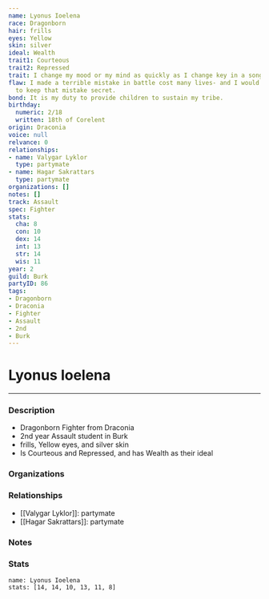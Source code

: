```yaml
---
name: Lyonus Ioelena
race: Dragonborn
hair: frills
eyes: Yellow
skin: silver
ideal: Wealth
trait1: Courteous
trait2: Repressed
trait: I change my mood or my mind as quickly as I change key in a song.
flaw: I made a terrible mistake in battle cost many lives- and I would do anything
  to keep that mistake secret.
bond: It is my duty to provide children to sustain my tribe.
birthday:
  numeric: 2/18
  written: 18th of Corelent
origin: Draconia
voice: null
relvance: 0
relationships:
- name: Valygar Lyklor
  type: partymate
- name: Hagar Sakrattars
  type: partymate
organizations: []
notes: []
track: Assault
spec: Fighter
stats:
  cha: 8
  con: 10
  dex: 14
  int: 13
  str: 14
  wis: 11
year: 2
guild: Burk
partyID: 86
tags:
- Dragonborn
- Draconia
- Fighter
- Assault
- 2nd
- Burk
---
```

# Lyonus Ioelena
---
### Description
- Dragonborn Fighter from Draconia
- 2nd year Assault student in Burk
- frills, Yellow eyes, and silver skin
- Is Courteous and Repressed, and has Wealth as their ideal

### Organizations

### Relationships
- [[Valygar Lyklor]]: partymate
- [[Hagar Sakrattars]]: partymate

### Notes

### Stats
```statblock
name: Lyonus Ioelena
stats: [14, 14, 10, 13, 11, 8]
```